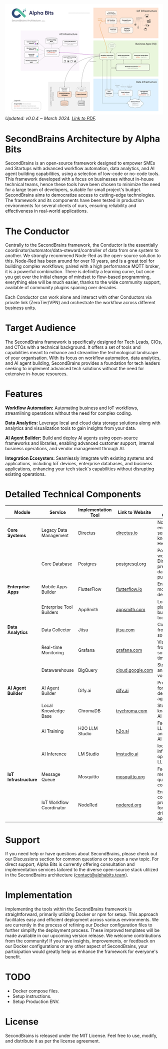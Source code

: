 ![SecondBrains](assets/images/latest.jpg)
*Updated: v0.0.4 ~ March 2024. [Link to PDF](assets/pdfs/latest.pdf).*

# SecondBrains Architecture by Alpha Bits

SecondBrains is an open-source framework designed to empower SMEs and Startups with advanced workflow automation, data analytics, and AI agent building capabilities, using a selection of low-code or no-code tools. This framework developed with a focus on businesses without in-house technical teams, hence these tools have been chosen to minimize the need for a large team of developers, suitable for small project's budget. SecondBrains aims to democratize access to cutting-edge technologies. The framework and its components have been tested in production environments for several clients of ours, ensuring reliability and effectiveness in real-world applications.

# The Conductor

Centrally to the SecondBrains framework, the Conductor is the essentially coordinator/automator/data-steward/controller of data from one system to another.
We strongly recommend Node-Red as the open-source solution to this. Node-Red has been around for over 10 years, and is a great tool for building complex workflows; paired with a high performance MQTT broker, it is a powerful combination. There is definitly a learning curve, but once you get over the initial change of mindset to flow-based programming, everything else will be much easier, thanks to the wide community support, available of community plugins spaning over decades.

Each Conductor can work alone and interact with other Conductors via private link (ZeroTier/VPN) and orchestrate the workflow across different business units.

# Target Audience

The SecondBrains framework is specifically designed for Tech Leads, CIOs, and CTOs with a technical background. It offers a set of tools and capabilities meant to enhance and streamline the technological landscape of your organisation. With its focus on workflow automation, data analytics, and AI agent building, SecondBrains provides a foundation for tech leaders seeking to implement advanced tech solutions without the need for extensive in-house resources.

# Features

**Workflow Automation:** Automating business and IoT workflows, streamlining operations without the need for complex coding.

**Data Analytics:** Leverage local and cloud data storage solutions along with analytics and visualization tools to gain insights from your data.

**AI Agent Builder:** Build and deploy AI agents using open-source frameworks and libraries, enabling advanced customer support, internal business operations, and vendor management through AI.

**Integration Ecosystem:** Seamlessly integrate with existing systems and applications, including IoT devices, enterprise databases, and business applications, enhancing your tech stack's capabilities without disrupting existing operations.

# Detailed Technical Components

| Module                  | Service                  | Implementation Tool | Link to Website                               | Role of Component                                                              |
| ----------------------- | ------------------------ | ------------------- | --------------------------------------------- | ------------------------------------------------------------------------------ |
| **Core Systems**        | Legacy Data Management   | Directus            | [directus.io](https://directus.io/)           | No-code back-end-as-a-service or also known as Headless CMS                    |
|                         | Core Database            | Postgres            | [postgresql.org](https://www.postgresql.org/) | Postgres to work with Directus, SQL is preferred for data analytics purposes   |
| **Enterprise Apps**     | Mobile Apps Builder      | FlutterFlow         | [flutterflow.io](https://flutterflow.io/)     | Enables rapid mobile app development                                           |
|                         | Enterprise Tool Builders | AppSmith            | [appsmith.com](https://www.appsmith.com/)     | Low-code platform for building internal tools                                  |
| **Data Analytics**      | Data Collector           | Jitsu               | [jitsu.com](https://jitsu.com/)               | Collects data from various sources                                             |
|                         | Real-time Monitoring     | Grafana             | [grafana.com](https://grafana.com/)           | Visualizes data from multiple sources in real-time                             |
|                         | Datawarehouse            | BigQuery            | [cloud.google.com](https://cloud.google.com/bigquery)| Stores and analyzes large volumes of data                               |
| **AI Agent Builder**    | AI Agent Builder         | Dify.ai             | [dify.ai](https://dify.ai/)                   | Provides tools for building and deploying AI agents                            |
|                         | Local Knowledge Base     | ChromaDB            | [trychroma.com](https://www.trychroma.com/)   | Stores local knowledge for AI inference                                        |
|                         | AI Training              | H2O LLM Studio      | [h2o.ai](https://h2o.ai/)                     | Facilitates local LLM fine-tuning and training of AI models                    |
|                         | AI Inference             | LM Studio           | [lmstudio.ai](https://lmstudio.ai/)           | local LLM inference using open-source LLM models                               |
| **IoT Infrastructure**  | Message Queue            | Mosquitto           | [mosquitto.org](https://mosquitto.org/)       | Facilitates message queuing for IoT communications                             |
|                         | IoT Workflow Coordinator | NodeRed             | [nodered.org](https://nodered.org/)           | Enables low-code programming for event-driven IoT applications                 |

# Support
If you need help or have questions about SecondBrains, please check out our Discussions section for common questions or to open a new topic. For direct support, Alpha Bits is currently offering consultation and implementation services tailored to the diverse open-source stack utilized in the SecondBrains architecture ([contact@alphabits.team](mailto:contact@alphabits.team)).

# Implementation

Implementing the tools within the SecondBrains framework is straightforward, primarily utilizing Docker or npm for setup. This approach facilitates easy and efficient deployment across various environments. We are currently in the process of refining our Docker configuration files to further simplify the deployment process. These improved templates will be made available in our upcoming version release. We welcome contributions from the community! If you have insights, improvements, or feedback on our Docker configurations or any other aspect of SecondBrains, your participation would greatly help us enhance the framework for everyone's benefit.

# TODO

- Docker compose files.
- Setup instructions.
- Setup Production ENV.

# License
SecondBrains is released under the MIT License. Feel free to use, modify, and distribute it as per the license agreement.
